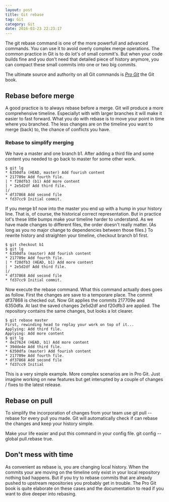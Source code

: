 ```yaml
---
layout: post
title: Git rebase
tag: Git
category: Git
date: 2016-03-23 22:23:17
---
```


The git rebase command is one of the more powerfull and advanced commands. You can use it to avoid overly complex merge operations. The common practice in Git is to do lot's of small commit's. But when your code builds fine and you don't need that detailed piece of history anymore, you can compact these small commits into one or two big commits.

The ultimate source and authority on all Git commands is [*Pro Git*](https://git-scm.com/book/en/v2) the Git book.

## Rebase before merge

A good practice is to always rebase before a merge. Git will produce a more comprehensive timeline. Especiallyt with with larger branches it will make it easier to fast forward.
What you do with rebase is to move your point in time where you branched. The less changes are on the timeline you want to merge (back) to, the chance of conflicts you have.

### Rebase to simplify merging

We have a master and one branch b1. After adding a third file and some content you needed to go back to master for some other work.

```shell
$ git lg
* 6350dfa (HEAD, master) Add fourish content
* 217709e Add fourth file.
| * f20dfb3 (b1) Add more content
| * 2e5d2df Add third file.
|/  
* df37868 Add second file
* fd37cc9 Initial commit.
```

If you merge b1 now into the master you end up with a hump in your history line. That is, of course, the historical correct representation. But in practice lot's these little bumps make your timeline harder to understand. As we have made changes to different files, the order doesn't really matter. (As long as you no major change to dependencies between those files.)
To rewrite history and straighten your timeline, checkout branch b1 first.

```shell
$ git checkout b1
$ git lg
* 6350dfa (master) Add fourish content
* 217709e Add fourth file.
| * f20dfb3 (HEAD, b1) Add more content
| * 2e5d2df Add third file.
|/  
* df37868 Add second file
* fd37cc9 Initial commit.
```

Now execute the rebase command. What this command actually does goes as follow. 
First the changes are save to a temporare place. The commit df37868 is checked out. Now Git applies the commits 217709e and 6350dfa. At last the saved changes 2e5d2df and f20dfb3 are applied.
The repository contains the same changes, but looks a lot clearer.

```shell
$ git rebase master
First, rewinding head to replay your work on top of it...
Applying: Add third file.
Applying: Add more content
$ git lg
* de27624 (HEAD, b1) Add more content
* 39dde4e Add third file.
* 6350dfa (master) Add fourish content
* 217709e Add fourth file.
* df37868 Add second file
* fd37cc9 Initial
```

This is a very  simple example. More complex scenarios are in Pro Git. Just imagine working on new features but get interupted by a couple of changes / fixes to the latest release.

## Rebase on pull

To simplify the incorporation of changes from your team use git pull --rebase for every pull you made. Git will automatically check if can rebase the changes and keep your history simple.

Make your life easier and put this command in your config file.
 git config --global pull.rebase true.

## Don't mess with time

As convenient as rebase is, you are changing local history. When the commits your are moving on the timeline only exist in your local repository nothing bad happens.
But if you try to rebase commits that are already pushed to upstream repositories you probably get in trouble. The Pro Git book is quite elaborate on these cases and the documentation to read if you want to dive deeper into rebasing.

